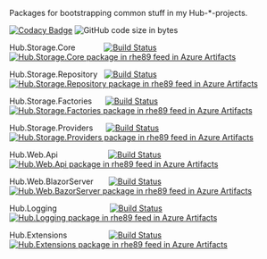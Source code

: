 Packages for bootstrapping common stuff in my Hub-*-projects. 

[![Codacy Badge](https://api.codacy.com/project/badge/Grade/6388b2253a6d47a496dd3ff16bfe7910)](https://app.codacy.com/gh/rhe89/hub-shared?utm_source=github.com&utm_medium=referral&utm_content=rhe89/hub-shared&utm_campaign=Badge_Grade_Settings)
![GitHub code size in bytes](https://img.shields.io/github/languages/code-size/rhe89/hub-shared)

Hub.Storage.Core &nbsp;&nbsp;&nbsp;&nbsp;&nbsp;&nbsp;&nbsp;&nbsp;&nbsp;&nbsp;&nbsp; [![Build Status](https://rhe89.visualstudio.com/Hub/_apis/build/status/Hub.Shared/Hub.Storage/Hub.Storage.Core?branchName=main)](https://rhe89.visualstudio.com/Hub/_build/latest?definitionId=9&branchName=main) [![Hub.Storage.Core package in rhe89 feed in Azure Artifacts](https://rhe89.feeds.visualstudio.com/_apis/public/Packaging/Feeds/a9ebd0d9-61ca-407b-bd4f-cf5e1f59a5c6/Packages/b5940c31-98b4-4082-bf66-bcaa4765201c/Badge)](https://rhe89.visualstudio.com/Hub/_packaging?_a=package&feed=a9ebd0d9-61ca-407b-bd4f-cf5e1f59a5c6&package=b5940c31-98b4-4082-bf66-bcaa4765201c&preferRelease=true)

Hub.Storage.Repository &nbsp; [![Build Status](https://rhe89.visualstudio.com/Hub/_apis/build/status/Hub.Shared/Hub.Storage/Hub.Storage.Repository?branchName=main)](https://rhe89.visualstudio.com/Hub/_build/latest?definitionId=9&branchName=main)[![Hub.Storage.Repository package in rhe89 feed in Azure Artifacts](https://rhe89.feeds.visualstudio.com/_apis/public/Packaging/Feeds/a9ebd0d9-61ca-407b-bd4f-cf5e1f59a5c6/Packages/f2871a35-fed4-4864-ae7d-898b5405ec6c/Badge)](https://rhe89.visualstudio.com/Hub/_packaging?_a=package&feed=a9ebd0d9-61ca-407b-bd4f-cf5e1f59a5c6&package=f2871a35-fed4-4864-ae7d-898b5405ec6c&preferRelease=true)

Hub.Storage.Factories &nbsp;&nbsp;&nbsp;&nbsp; [![Build Status](https://rhe89.visualstudio.com/Hub/_apis/build/status/Hub.Shared/Hub.Storage/Hub.Storage.Factories?branchName=main)](https://rhe89.visualstudio.com/Hub/_build/latest?definitionId=9&branchName=main)[![Hub.Storage.Factories package in rhe89 feed in Azure Artifacts](https://rhe89.feeds.visualstudio.com/_apis/public/Packaging/Feeds/a9ebd0d9-61ca-407b-bd4f-cf5e1f59a5c6/Packages/bfa456c0-ec3f-4cf5-b94e-27fdb9623c76/Badge)](https://rhe89.visualstudio.com/Hub/_packaging?_a=package&feed=a9ebd0d9-61ca-407b-bd4f-cf5e1f59a5c6&package=bfa456c0-ec3f-4cf5-b94e-27fdb9623c76&preferRelease=true)

Hub.Storage.Providers &nbsp;&nbsp;&nbsp;&nbsp; [![Build Status](https://rhe89.visualstudio.com/Hub/_apis/build/status/Hub.Shared/Hub.Storage/Hub.Storage.Providers?branchName=main)](https://rhe89.visualstudio.com/Hub/_build/latest?definitionId=9&branchName=main)[![Hub.Storage.Providers package in rhe89 feed in Azure Artifacts](https://rhe89.feeds.visualstudio.com/_apis/public/Packaging/Feeds/a9ebd0d9-61ca-407b-bd4f-cf5e1f59a5c6/Packages/61b5e47c-ff66-45f4-9d4e-7dccd1e2c1c1/Badge)](https://rhe89.visualstudio.com/Hub/_packaging?_a=package&feed=a9ebd0d9-61ca-407b-bd4f-cf5e1f59a5c6&package=61b5e47c-ff66-45f4-9d4e-7dccd1e2c1c1&preferRelease=true)

Hub.Web.Api &nbsp;&nbsp;&nbsp;&nbsp;&nbsp;&nbsp;&nbsp;&nbsp;&nbsp;&nbsp;&nbsp;&nbsp;&nbsp;&nbsp;&nbsp;&nbsp;&nbsp;&nbsp;&nbsp;&nbsp;&nbsp; [![Build Status](https://rhe89.visualstudio.com/Hub/_apis/build/status/Hub.Shared/Hub.Web/Hub.Web.Api?branchName=main)](https://rhe89.visualstudio.com/Hub/_build/latest?definitionId=9&branchName=main)[![Hub.Web.Api package in rhe89 feed in Azure Artifacts](https://rhe89.feeds.visualstudio.com/_apis/public/Packaging/Feeds/a9ebd0d9-61ca-407b-bd4f-cf5e1f59a5c6/Packages/3ea0c7b1-f0de-4e99-9c34-6e94bb4844b2/Badge)](https://rhe89.visualstudio.com/Hub/_packaging?_a=package&feed=a9ebd0d9-61ca-407b-bd4f-cf5e1f59a5c6&package=3ea0c7b1-f0de-4e99-9c34-6e94bb4844b2&preferRelease=true)

Hub.Web.BlazorServer &nbsp;&nbsp;&nbsp;&nbsp;&nbsp; [![Build Status](https://rhe89.visualstudio.com/Hub/_apis/build/status/Hub.Shared/Hub.Web/Hub.Web.BlazorServer?branchName=main)](https://rhe89.visualstudio.com/Hub/_build/latest?definitionId=9&branchName=main)[![Hub.Web.BazorServer package in rhe89 feed in Azure Artifacts](https://rhe89.feeds.visualstudio.com/_apis/public/Packaging/Feeds/a9ebd0d9-61ca-407b-bd4f-cf5e1f59a5c6/Packages/e1af493b-0b98-44bb-b2bf-539fa6830e50/Badge)](https://rhe89.visualstudio.com/Hub/_packaging?_a=package&feed=a9ebd0d9-61ca-407b-bd4f-cf5e1f59a5c6&package=e1af493b-0b98-44bb-b2bf-539fa6830e50&preferRelease=true)

Hub.Logging &nbsp;&nbsp;&nbsp;&nbsp;&nbsp;&nbsp;&nbsp;&nbsp;&nbsp;&nbsp;&nbsp;&nbsp;&nbsp;&nbsp;&nbsp;&nbsp;&nbsp;&nbsp;&nbsp;&nbsp;&nbsp;&nbsp;&nbsp;[![Build Status](https://rhe89.visualstudio.com/Hub/_apis/build/status/Hub.Shared/Hub.Logging?branchName=main)](https://rhe89.visualstudio.com/Hub/_build/latest?definitionId=9&branchName=main)[![Hub.Logging package in rhe89 feed in Azure Artifacts](https://rhe89.feeds.visualstudio.com/_apis/public/Packaging/Feeds/a9ebd0d9-61ca-407b-bd4f-cf5e1f59a5c6/Packages/cb246d14-9960-4f2e-832a-61aff15440d1/Badge)](https://rhe89.visualstudio.com/Hub/_packaging?_a=package&feed=a9ebd0d9-61ca-407b-bd4f-cf5e1f59a5c6&package=cb246d14-9960-4f2e-832a-61aff15440d1&preferRelease=true)

Hub.Extensions &nbsp;&nbsp;&nbsp;&nbsp;&nbsp;&nbsp;&nbsp;&nbsp;&nbsp;&nbsp;&nbsp;&nbsp;&nbsp;&nbsp;&nbsp;&nbsp;&nbsp; [![Build Status](https://rhe89.visualstudio.com/Hub/_apis/build/status/Hub.Shared/Hub.Extensions?branchName=main)](https://rhe89.visualstudio.com/Hub/_build/latest?definitionId=9&branchName=main)[![Hub.Extensions package in rhe89 feed in Azure Artifacts](https://rhe89.feeds.visualstudio.com/_apis/public/Packaging/Feeds/a9ebd0d9-61ca-407b-bd4f-cf5e1f59a5c6/Packages/beaee1f9-4636-4920-8587-e8b73cad3494/Badge)](https://rhe89.visualstudio.com/Hub/_packaging?_a=package&feed=a9ebd0d9-61ca-407b-bd4f-cf5e1f59a5c6&package=beaee1f9-4636-4920-8587-e8b73cad3494&preferRelease=true)
